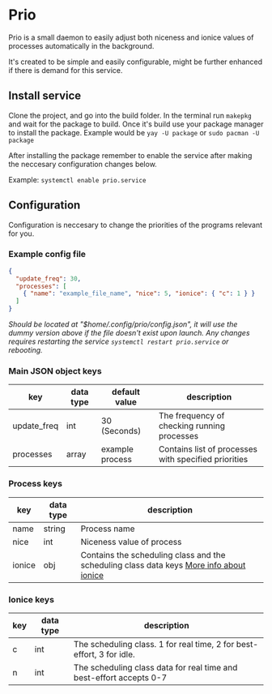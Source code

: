# Prio

Prio is a small daemon to easily adjust both niceness and ionice values of processes automatically in the background.

It's created to be simple and easily configurable, might be further enhanced if there is demand for this service.

## Install service

Clone the project, and go into the build folder. In the terminal run `makepkg` and wait for the package to build. Once it's build use your package manager to install the package. Example would be `yay -U package` or `sudo pacman -U package`

After installing the package remember to enable the service after making the neccesary configuration changes below.

Example: `systemctl enable prio.service`

## Configuration

Configuration is neccesary to change the priorities of the programs relevant for you.

### Example config file

```json
{
  "update_freq": 30,
  "processes": [
    { "name": "example_file_name", "nice": 5, "ionice": { "c": 1 } }
  ]
}
```

_Should be located at "$home/.config/prio/config.json", it will use the dummy version above if the file doesn't exist upon launch. Any changes requires restarting the service `systemctl restart prio.service` or rebooting._

### Main JSON object keys

| key         | data type | default value   | description                                          |
| ----------- | --------- | --------------- | ---------------------------------------------------- |
| update_freq | int       | 30 (Seconds)    | The frequency of checking running processes          |
| processes   | array     | example process | Contains list of processes with specified priorities |

### Process keys

| key    | data type | description                                                                                                                                        |
| ------ | --------- | -------------------------------------------------------------------------------------------------------------------------------------------------- |
| name   | string    | Process name                                                                                                                                       |
| nice   | int       | Niceness value of process                                                                                                                          |
| ionice | obj       | Contains the scheduling class and the scheduling class data keys [More info about ionice](https://www.tutorialspoint.com/unix_commands/ionice.htm) |

### Ionice keys

| key | data type | description                                                           |
| --- | --------- | --------------------------------------------------------------------- |
| c   | int       | The scheduling class. 1 for real time, 2 for best-effort, 3 for idle. |
| n   | int       | The scheduling class data for real time and best-effort accepts 0-7   |
